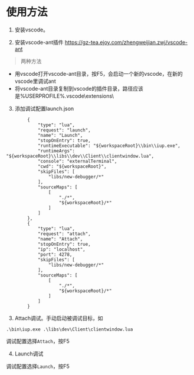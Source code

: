 # 使用方法

1. 安装vscode。

2. 安装vscode-ant插件
https://gz-tea.ejoy.com/zhengweijian.zwj/vscode-ant

> 两种方法

* 用vscode打开vscode-ant目录，按F5，会启动一个新的vscode，在新的vscode里调试ant
* 将vscode-ant目录复制到vscode的插件目录，路径应该是%USERPROFILE%\.vscode\extensions\

3. 添加调试配置launch.json

```
        {
            "type": "lua",
            "request": "launch",
            "name": "Launch",
            "stopOnEntry": true,
            "runtimeExecutable": "${workspaceRoot}\\bin\\iup.exe",
            "runtimeArgs": "${workspaceRoot}\\libs\\dev\\Client\\clientwindow.lua",
            "console": "externalTerminal",
            "cwd": "${workspaceRoot}",
            "skipFiles": [
                "libs/new-debugger/*"
            ],
            "sourceMaps": [
                [
                    "./*",
                    "${workspaceRoot}/*"
                ]
            ]
        },
        {
            "type": "lua",
            "request": "attach",
            "name": "Attach",
            "stopOnEntry": true,
            "ip": "localhost",
            "port": 4278,
            "skipFiles": [
                "libs/new-debugger/*"
            ],
            "sourceMaps": [
                [
                    "./*",
                    "${workspaceRoot}/*"
                ]
            ]
        }
```

3. Attach调试。手动启动被调试目标，如

```
.\bin\iup.exe .\libs\dev\Client\clientwindow.lua
```

调试配置选择`Attach`，按F5

4. Launch调试

调试配置选择`Launch`，按F5

